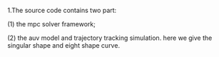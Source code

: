 1.The source code contains two part:

(1) the mpc solver framework;

(2) the auv model and trajectory tracking simulation. here we give the singular shape and eight shape curve.
